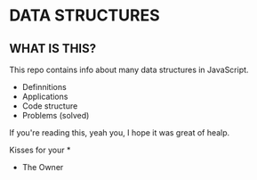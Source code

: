 # DATA STRUCTURES

## WHAT IS THIS?

This repo contains info about many data structures in JavaScript.

- Definnitions
- Applications
- Code structure
- Problems (solved)

If you're reading this, yeah you, I hope it was great of healp. 

Kisses for your *

* The Owner
